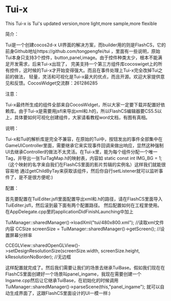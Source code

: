 Tui-x
=====

This Tui-x is Tui's updated version,more light,more sample,more flexible

简介：

Tui是一个创建cocos2d-x UI界面的解决方案，而builder用的则是FlashCS，它的前身Github地址https://github.com/tongpengfei/tui
    ，里面有一些说明，原始Tui本身只支持3个控件，button,panel,image。由于控件种类太少，根本不能满足开发需求，后来Tui-x出现了，
完美支持一个第三方组件库cocoswiget上的所有控件，这时候的Tui-x才开始变得强大。而且在事件处理上Tui-x完全改掉Tui之前的做法，
轻量，灵活和可视化是Tui-x最大的优点，而且开源。欢迎大家提供意见和反馈。CocosWidget交流群：261286285

注意：

Tui-x最终所生成的组件全部来自CocosWidget，所以大家一定要下载并配置好依赖库。由于Tui-x是需要用jsfl来导出xml和.h的，所以FlashCS编辑器要CS5.5以上，具体要如何可视化创建组件，大家请看教程word文档，有图有真相。

说明：

Tui-x和Tui的解析库是完全不兼容，在原始的Tui中，按钮发出的事件全部集中在GameUIController里面，需要继承它来实现事件回调来做出响应，显然这种强制UI去继承Controller的做法不太灵活。在Tui-x里，能为每个组件分配一个唯一Tag，并导出一张TuiTagMap.h的映射表，内容如 static const int IMG_BG = 1; （这个映射的名字来自我们在FlashCS里面的影片剪辑的实例名）这样我们就能很容易地
通过getChildByTay来获取该组件，然后你自行setListener就可以监听事件了，是不是很方便呢:) 

配置：

首先要配置在TuiEditer.jsfl里面配置导出xml和.h的路径，请在FlashCS里面导入TuiEditer.jsfl，然后滚到最下面有两个配置路径。
然后配置如何在工程里使用。在AppDelegate.cpp里的applicationDidFinishLaunching中加上

TuiManager::sharedManager()->loadXml("tui/480x800.xml"); //读取xml文件内容
CCSize screenSize = TuiManager::sharedManager()->getScreen(); //设置屏幕分辨率

CCEGLView::sharedOpenGLView()->setDesignResolutionSize(screenSize.width, screenSize.height, kResolutionNoBorder); //无边框

这样配置就完成了。然后我们需要让我们的场景去继承TuiBase。假如我们现在在FlashCS里面创建好一个场景叫panel_ingame，我现在需要创建一个Ingame.cpp然后让它继承TuiBase，在初始化的时候调用
TuiManager::sharedManager()->parseScene(this,"panel_ingame");
就可以自动生成界面了，这跟FlashCS里面设计的UI一模一样:)

